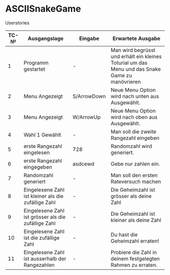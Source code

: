 # ASCIISnakeGame

Userstories

| TC-№ | Ausgangslage | Eingabe | Erwartete Ausgabe |
| ---- | ------------ | ------- | ----------------- |
| 1  | Programm gestartet|-|Man wird begrüsst und erhält ein kleines Toturial um das Menu und das Snake Game zu manövrieren |
| 2  | Menu Angezeigt| S/ArrowDown |Neue Menu Option wird nach unten aus Ausgewählt.|
| 3  | Menu Angezeigt| W/ArrowUp |Neue Menu Option wird nach oben aus Ausgewählt.|
| 4  | Wahl 1 Gewählt|-| Man soll die zweite Rangezahl eingeben |
|5  | erste Rangezahl eingelesen| 728 |Randomzahl wird generiert.|
|6  | erste Rangezahl eingegeben| asdcewd |Gebe nur zahlen ein.|
| 7  | Randomzahl generiert| - |Man soll den ersten Rateversuch machen|
| 8  | Eingelesene Zahl ist kleiner als die zufällige Zahl |-| Die Geheimzahl ist grösser als deine Zahl |
| 9  | Eingelesene Zahl ist grösser als die zufällige Zahl |-| Die Geheimzahl ist kleiner als deine Zahl |
| 10  | Eingelesene Zahl ist die zufällige Zahl |-| Du hast die Geheimzahl erraten! |
| 11 | Eingelesene Zahl ist ausserhalb der Rangezahlen |-| Probiere die Zahl in deinem festgelegten Rahmen zu erraten. |
